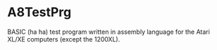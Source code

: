 # A8TestPrg
BASIC (ha ha) test program written in assembly language for the Atari XL/XE computers (except the 1200XL).
